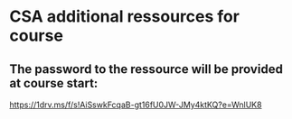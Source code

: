 # CSA additional ressources for course  

## The password to the ressource will be provided at course start:  
https://1drv.ms/f/s!AiSswkFcqaB-gt16fU0JW-JMy4ktKQ?e=WnlUK8